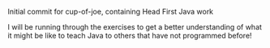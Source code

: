 Initial commit for cup-of-joe, containing Head First Java work 

I will be running through the exercises to get a better understanding of what it might be like to teach Java to others that have not programmed before!
